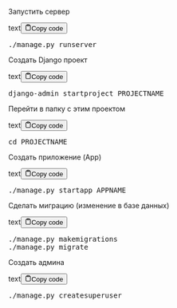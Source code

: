 <p>Запустить сервер</p>
<div class="code-element"><div class="lang-line"><text>text</text><button class="copy-button" id="code147b" onclick="copyCode(code147, code147b)"><svg stroke="currentColor" fill="none" stroke-width="2" viewBox="0 0 24 24" stroke-linecap="round" stroke-linejoin="round" class="h-4 w-4" height="1em" width="1em" xmlns="http://www.w3.org/2000/svg"><path d="M16 4h2a2 2 0 0 1 2 2v14a2 2 0 0 1-2 2H6a2 2 0 0 1-2-2V6a2 2 0 0 1 2-2h2"></path><rect x="8" y="2" width="8" height="4" rx="1" ry="1"></rect></svg><text>Copy code</text></button></div><div class="code" id="code147"><div class="highlight"><pre><span></span>./manage.py runserver
</pre></div></div></div>

<p>Создать Django проект</p>
<div class="code-element"><div class="lang-line"><text>text</text><button class="copy-button" id="code148b" onclick="copyCode(code148, code148b)"><svg stroke="currentColor" fill="none" stroke-width="2" viewBox="0 0 24 24" stroke-linecap="round" stroke-linejoin="round" class="h-4 w-4" height="1em" width="1em" xmlns="http://www.w3.org/2000/svg"><path d="M16 4h2a2 2 0 0 1 2 2v14a2 2 0 0 1-2 2H6a2 2 0 0 1-2-2V6a2 2 0 0 1 2-2h2"></path><rect x="8" y="2" width="8" height="4" rx="1" ry="1"></rect></svg><text>Copy code</text></button></div><div class="code" id="code148"><div class="highlight"><pre><span></span>django-admin startproject PROJECTNAME
</pre></div></div></div>

<p>Перейти в папку с этим проектом</p>
<div class="code-element"><div class="lang-line"><text>text</text><button class="copy-button" id="code149b" onclick="copyCode(code149, code149b)"><svg stroke="currentColor" fill="none" stroke-width="2" viewBox="0 0 24 24" stroke-linecap="round" stroke-linejoin="round" class="h-4 w-4" height="1em" width="1em" xmlns="http://www.w3.org/2000/svg"><path d="M16 4h2a2 2 0 0 1 2 2v14a2 2 0 0 1-2 2H6a2 2 0 0 1-2-2V6a2 2 0 0 1 2-2h2"></path><rect x="8" y="2" width="8" height="4" rx="1" ry="1"></rect></svg><text>Copy code</text></button></div><div class="code" id="code149"><div class="highlight"><pre><span></span>cd PROJECTNAME
</pre></div></div></div>

<p>Создать приложение (App)</p>
<div class="code-element"><div class="lang-line"><text>text</text><button class="copy-button" id="code150b" onclick="copyCode(code150, code150b)"><svg stroke="currentColor" fill="none" stroke-width="2" viewBox="0 0 24 24" stroke-linecap="round" stroke-linejoin="round" class="h-4 w-4" height="1em" width="1em" xmlns="http://www.w3.org/2000/svg"><path d="M16 4h2a2 2 0 0 1 2 2v14a2 2 0 0 1-2 2H6a2 2 0 0 1-2-2V6a2 2 0 0 1 2-2h2"></path><rect x="8" y="2" width="8" height="4" rx="1" ry="1"></rect></svg><text>Copy code</text></button></div><div class="code" id="code150"><div class="highlight"><pre><span></span>./manage.py startapp APPNAME
</pre></div></div></div>

<p>Сделать миграцию (изменение в базе данных)</p>
<div class="code-element"><div class="lang-line"><text>text</text><button class="copy-button" id="code151b" onclick="copyCode(code151, code151b)"><svg stroke="currentColor" fill="none" stroke-width="2" viewBox="0 0 24 24" stroke-linecap="round" stroke-linejoin="round" class="h-4 w-4" height="1em" width="1em" xmlns="http://www.w3.org/2000/svg"><path d="M16 4h2a2 2 0 0 1 2 2v14a2 2 0 0 1-2 2H6a2 2 0 0 1-2-2V6a2 2 0 0 1 2-2h2"></path><rect x="8" y="2" width="8" height="4" rx="1" ry="1"></rect></svg><text>Copy code</text></button></div><div class="code" id="code151"><div class="highlight"><pre><span></span>./manage.py makemigrations
./manage.py migrate
</pre></div></div></div>

<p>Создать админа</p>
<div class="code-element"><div class="lang-line"><text>text</text><button class="copy-button" id="code152b" onclick="copyCode(code152, code152b)"><svg stroke="currentColor" fill="none" stroke-width="2" viewBox="0 0 24 24" stroke-linecap="round" stroke-linejoin="round" class="h-4 w-4" height="1em" width="1em" xmlns="http://www.w3.org/2000/svg"><path d="M16 4h2a2 2 0 0 1 2 2v14a2 2 0 0 1-2 2H6a2 2 0 0 1-2-2V6a2 2 0 0 1 2-2h2"></path><rect x="8" y="2" width="8" height="4" rx="1" ry="1"></rect></svg><text>Copy code</text></button></div><div class="code" id="code152"><div class="highlight"><pre><span></span>./manage.py createsuperuser
</pre></div></div></div>